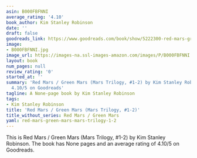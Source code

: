 ```yaml
---
asin: B000FBFNNI
average_rating: '4.10'
book_author: Kim Stanley Robinson
date: ''
draft: false
goodreads_link: https://www.goodreads.com/book/show/5222300-red-mars-green-mars
image:
- B000FBFNNI.jpg
image_url: https://images-na.ssl-images-amazon.com/images/P/B000FBFNNI.01._SCLZZZZZZZ.jpg
layout: book
num_pages: null
review_rating: '0'
started_at: ''
summary: 'Red Mars / Green Mars (Mars Trilogy, #1-2) by Kim Stanley Robinson - rated
  4.10/5 on Goodreads'
tagline: A None-page book by Kim Stanley Robinson
tags:
- Kim Stanley Robinson
title: 'Red Mars / Green Mars (Mars Trilogy, #1-2)'
title_without_series: Red Mars / Green Mars
yaml: red-mars-green-mars-mars-trilogy-1-2
---
```


This is Red Mars / Green Mars (Mars Trilogy, #1-2) by Kim Stanley Robinson. The book has None pages and an average rating of 4.10/5 on Goodreads.